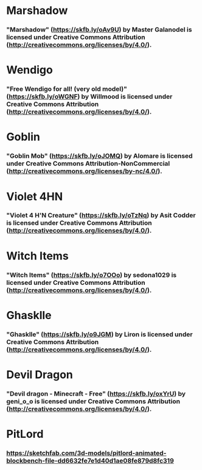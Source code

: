 # Marshadow 
### "Marshadow" (https://skfb.ly/oAv9U) by Master Galanodel is licensed under Creative Commons Attribution (http://creativecommons.org/licenses/by/4.0/).
# Wendigo
### "Free Wendigo for all! (very old model)" (https://skfb.ly/oWGNF) by Willmood is licensed under Creative Commons Attribution (http://creativecommons.org/licenses/by/4.0/).
# Goblin
### "Goblin Mob" (https://skfb.ly/oJOMQ) by Alomare is licensed under Creative Commons Attribution-NonCommercial (http://creativecommons.org/licenses/by-nc/4.0/).
# Violet 4HN
### "Violet 4 H'N Creature" (https://skfb.ly/oTzNq) by Asit Codder is licensed under Creative Commons Attribution (http://creativecommons.org/licenses/by/4.0/).
# Witch Items
### "Witch Items" (https://skfb.ly/o7OOo) by sedona1029 is licensed under Creative Commons Attribution (http://creativecommons.org/licenses/by/4.0/).
# Ghasklle
### "Ghasklle" (https://skfb.ly/o9JGM) by Liron is licensed under Creative Commons Attribution (http://creativecommons.org/licenses/by/4.0/).
# Devil Dragon
### "Devil dragon - Minecraft - Free" (https://skfb.ly/oxYrU) by geni_o_o is licensed under Creative Commons Attribution (http://creativecommons.org/licenses/by/4.0/).
# PitLord
### https://sketchfab.com/3d-models/pitlord-animated-blockbench-file-dd6632fe7e1d40d1ae08fe879d8fc319
